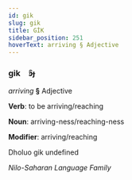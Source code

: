 ```yaml
---
id: gik
slug: gik
title: GİK
sidebar_position: 251
hoverText: arriving § Adjective
---
```


### gik&emsp;<span kind="abugida">ꜿ̑ɟ</span>

*arriving* **§** Adjective

**Verb**: to be arriving/reaching

**Noun**: arriving-ness/reaching-ness

**Modifier**: arriving/reaching

Dholuo gik undefined

*Nilo-Saharan Language Family*